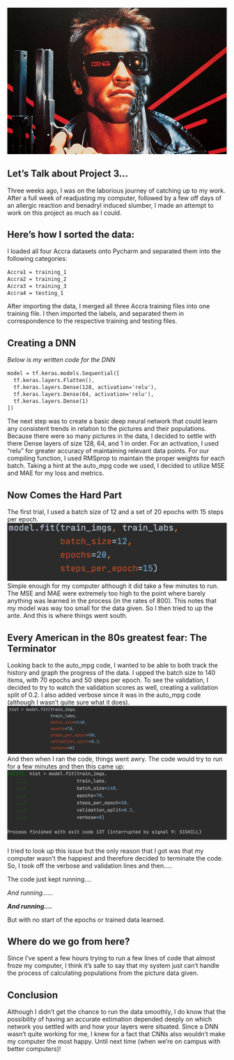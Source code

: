 ![](terminator.jpeg)

## Let’s Talk about Project 3...

Three weeks ago, I was on the laborious journey of catching up to my work. After a full week of readjusting my computer, followed by a few off days of an allergic reaction and benadryl induced slumber, I made an attempt to work on this project as much as I could. 

## Here’s how I sorted the data:
I loaded all four Accra datasets onto Pycharm and separated them into the following categories:
	
	Accra1 = training_1
	Accra2 = training_2
	Accra3 = training_3
	Accra4 = testing_1
		
After importing the data, I merged all three Accra training files into one training file.
	I then imported the labels, and separated them in correspondence to the respective training and testing files.

## Creating a DNN
_Below is my written code for the DNN_

	model = tf.keras.models.Sequential([
	  tf.keras.layers.Flatten(),
	  tf.keras.layers.Dense(128, activation='relu'),
	  tf.keras.layers.Dense(64, activation='relu'),
	  tf.keras.layers.Dense(1)
	])

The next step was to create a basic deep neural network that could learn any consistent trends in relation to the pictures and their populations. Because there were so many pictures in the data, I decided to settle with there Dense layers of size 128, 64, and 1 in order. For an activation, I used “relu” for greater accuracy of maintaining relevant data points. For our compiling function, I used RMSprop to maintain the proper weights for each batch. Taking a hint at the auto_mpg code we used, I decided to utilize MSE and MAE for my loss and metrics. 

## Now Comes the Hard Part
The first trial, I used a batch size of 12 and a set of 20 epochs with 15 steps per epoch. 
![](first_batch.png)
Simple enough for my computer although it did take a few minutes to run. The MSE and MAE were extremely too high to the point where barely anything was learned in the process (in the rates of 800). This notes that my model was way too small for the data given. So I then tried to up the ante. And this is where things went south.

## Every American in the 80s greatest fear: The Terminator
Looking back to the auto_mpg code, I wanted to be able to both track the history and graph the progress of the data. I upped the batch size to 140 items, with 70 epochs and 50 steps per epoch. To see the validation, I decided to try to watch the validation scores as well, creating a validation split of 0.2. I also added verbose since it was in the auto_mpg code (although I wasn’t quite sure what it does). 
![](new_batch_size.png)
And then when I ran the code, things went awry. The code would try to run for a few minutes and then this came up:
![](sigkill.png)

I tried to look up this issue but the only reason that I got was that my computer wasn’t the happiest and therefore decided to terminate the code. So, I took off the verbose and validation lines and then…..

The code just kept running….

*And running……*

***And running....***

But with no start of the epochs or trained data learned. 

## Where do we go from here?
Since I’ve spent a few hours trying to run a few lines of code that almost froze my computer, I think it’s safe to say that my system just can’t handle the process of calculating populations from the picture data given. 

## Conclusion
Although I didn’t get the chance to run the data smoothly, I do know that the possibility of having an accurate estimation depended deeply on which network you settled with and how your layers were situated. Since a DNN wasn’t quite working for me, I knew for a fact that CNNs also wouldn’t make my computer the most happy. Until next time (when we’re on campus with better computers)!
